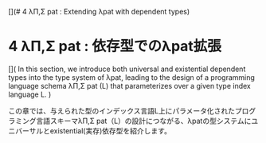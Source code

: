 [](# 4 λΠ,Σ pat : Extending λpat with dependent types)
# 4 λΠ,Σ pat : 依存型でのλpat拡張

[](
In this section, we introduce both universal and existential dependent types into the type system of λpat, leading to the design of a programming language schema λΠ,Σ pat (L) that parameterizes over a given type index language L.
)

この章では、与えられた型のインデックス言語L上にパラメータ化されたプログラミング言語スキーマλΠ,Σ pat（L）の設計につながる、λpatの型システムにユニバーサルとexistential(実存)依存型を紹介します。
